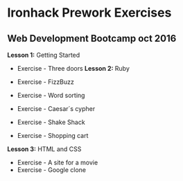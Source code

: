 # Ironhack Prework Exercises

## Web Development Bootcamp oct 2016

**Lesson 1:** Getting Started
- Exercise - Three doors
**Lesson 2:** Ruby

- Exercise - FizzBuzz
- Exercise - Word sorting
- Exercise - Caesar´s cypher
- Exercise - Shake Shack
- Exercise - Shopping cart

**Lesson 3:** HTML and CSS

- Exercise - A site for a movie
- Exercise - Google clone
